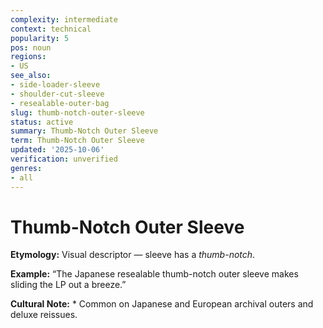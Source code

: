 ```yaml
---
complexity: intermediate
context: technical
popularity: 5
pos: noun
regions:
- US
see_also:
- side-loader-sleeve
- shoulder-cut-sleeve
- resealable-outer-bag
slug: thumb-notch-outer-sleeve
status: active
summary: Thumb-Notch Outer Sleeve
term: Thumb-Notch Outer Sleeve
updated: '2025-10-06'
verification: unverified
genres:
- all
---
```


# Thumb-Notch Outer Sleeve

**Etymology:** Visual descriptor — sleeve has a *thumb-notch*.

**Example:** “The Japanese resealable thumb-notch outer sleeve makes sliding the LP out a breeze.”

**Cultural Note:** * Common on Japanese and European archival outers and deluxe reissues.

